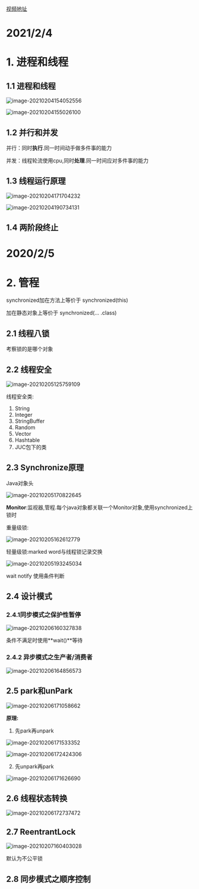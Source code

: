 [视频地址](https://www.bilibili.com/video/BV1jE411j7uX?p=2&spm_id_from=pageDriver)

# 2021/2/4

# 1. 进程和线程

## 1.1 进程和线程

![image-20210204154052556](E:\学习笔记\Learning\图片\image-20210204154052556.png)

![image-20210204155026100](E:\学习笔记\Learning\图片\image-20210204155026100.png)

## 1.2 并行和并发

并行：同时**执行**.同一时间动手做多件事的能力

并发：线程轮流使用cpu,同时**处理**.同一时间应对多件事的能力

## 1.3 线程运行原理

![image-20210204171704232](E:\学习笔记\Learning\图片\image-20210204171704232.png)

![image-20210204190734131](E:\学习笔记\Learning\图片\image-20210204190734131.png)

## 1.4 两阶段终止

# 2020/2/5

# 2. 管程

synchronized加在方法上等价于 synchronized(this)

加在静态对象上等价于 synchronized(... .class)

## 2.1 线程八锁

考察锁的是哪个对象

## 2.2 线程安全

![image-20210205125759109](E:\学习笔记\Learning\图片\image-20210205125759109.png)



线程安全类:

1. String
2. Integer
3. StringBuffer
4. Random
5. Vector
6. Hashtable
7. JUC包下的类

## 2.3 Synchronize原理

Java对象头

![image-20210205170822645](E:\学习笔记\Learning\图片\image-20210205170822645.png)

**Monitor**:监视器,管程.每个java对象都关联一个Monitor对象,使用synchronized上锁时

重量级锁:

![image-20210205162612779](E:\学习笔记\Learning\图片\image-20210205162612779.png)



轻量级锁:marked word与线程锁记录交换

![image-20210205193245034](E:\学习笔记\Learning\图片\image-20210205193245034.png)

wait notify 使用条件判断

## 2.4 设计模式

### 2.4.1同步模式之保护性暂停

![image-20210206160327838](E:\学习笔记\Learning\图片\image-20210206160327838.png)

条件不满足时使用**wait()**等待

### 2.4.2 异步模式之生产者/消费者

![image-20210206164856573](E:\学习笔记\Learning\图片\image-20210206164856573.png)

## 2.5 park和unPark

![image-20210206171058662](E:\学习笔记\Learning\图片\image-20210206171058662.png)

**原理:**

1. 先park再unpark

![image-20210206171533352](E:\学习笔记\Learning\图片\image-20210206171533352.png)

![image-20210206172424306](E:\学习笔记\Learning\图片\image-20210206172424306.png)

2. 先unpark再park

![image-20210206171626690](E:\学习笔记\Learning\图片\image-20210206171626690.png)

## 2.6 线程状态转换

![image-20210206172737472](E:\学习笔记\Learning\图片\image-20210206172737472.png)

## 2.7 ReentrantLock

![image-20210207160403028](E:\学习笔记\Learning\图片\image-20210207160403028.png)

默认为不公平锁

## 2.8 同步模式之顺序控制

